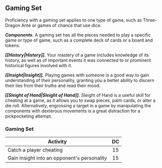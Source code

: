 ## Gaming Set
Proficiency with a gaming set applies to one type of game, such as Three-Dragon Ante or games of chance that use dice.

***Components.*** A gaming set has all the pieces needed to play a specific game or type of game, such as a complete deck of cards or a board and tokens.

***[[History|History]].*** Your mastery of a game includes knowledge of its history, as well as of important events it was connected to or prominent historical figures involved with it.

***[[Insight|Insight]].*** Playing games with someone is a good way to gain understanding of their personality, granting you a better ability to discern their lies from their truths and read their mood.

***[[Sleight of Hand|Sleight of Hand]].*** Sleight of Hand is a useful skill for cheating at a game, as it allows you to swap pieces, palm cards, or alter a die roll. Alternatively, engrossing a target in a game by manipulating the components with dexterous movements is a great distraction for a pickpocketing attempt.

### Gaming Set
| Activity | DC |
|---|:---:|
| Catch a player cheating | 15 |
| Gain insight into an opponent's personality | 15 |